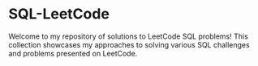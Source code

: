 # SQL-LeetCode

Welcome to my repository of solutions to LeetCode SQL problems! This collection showcases my approaches to solving various SQL challenges and problems presented on LeetCode.